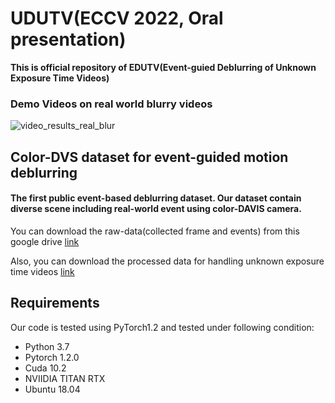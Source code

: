 # UDUTV(ECCV 2022, Oral presentation)
**This is official repository of EDUTV(Event-guied Deblurring of Unknown Exposure Time Videos)**

### Demo Videos on real world blurry videos
![video_results_real_blur](https://user-images.githubusercontent.com/36500265/178305684-1f23efcd-9287-4aaa-8ea7-68e9fea73f7a.gif)


## Color-DVS dataset for event-guided motion deblurring
#### The first public event-based deblurring dataset. Our dataset contain diverse scene including real-world event using color-DAVIS camera.
You can download the raw-data(collected frame and events) from this google drive [link](https://drive.google.com/file/d/16qlLDOm5Q6fqpDYxNYMtm7reGfzaOyra/view?usp=sharing)

Also, you can download the processed data for handling unknown exposure time videos [link](https://drive.google.com/file/d/1AxAwtZKP0NUCRUbiLpgZZ1ggrnLF2hbZ/view?usp=sharing)
## Requirements
Our code is tested using PyTorch1.2 and tested under following condition:
* Python 3.7
* Pytorch 1.2.0
* Cuda 10.2
* NVIIDIA TITAN RTX 
* Ubuntu 18.04